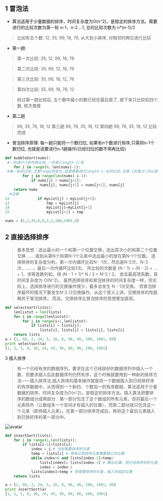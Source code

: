 ## 1 冒泡法
* 算法适用于少量数据的排序，时间复杂度为O(n^2)，是稳定的排序方法。需要进行的比较次数为第一轮 n-1，n-2....1, 总的比较次数为 n*(n-1)/2

> 比如有五个数: 12, 35, 99, 18, 76, 从大到小排序, 对相邻的两位进行比较

- 第一趟:

> 第一次比较: 35, 12, 99, 18, 76

> 第二次比较: 35, 99, 12, 18, 76

> 第三次比较: 35, 99, 18, 12, 76

> 第四次比较: 35, 99, 18, 76, 12

> 经过第一趟比较后, 五个数中最小的数已经在最后面了, 接下来只比较前四个数, 依次类推

- 第二趟
> 99, 35, 76, 18, 12
> 第三趟
> 99, 76, 35, 18, 12
> 第四趟
> 99, 76, 35, 18, 12
> 比较完成
* 冒泡排序原理: 每一趟只能将一个数归位, 如果有n个数进行排序,只需将n-1个数归位, 也就是说要进行n-1趟操作(已经归位的数不用再比较)

```python
def bubbleSort(nums):
 #一共进行几轮列表比较,一共是(length-1)轮
    for i in range(0，len(nums)-1):
 #每一轮的比较,注意range的变化,这里需要进行length-1-长的比较,注意-i的意义(可以减少比较已经排好序的元素)   
        for j in range(len(nums)-i-1):
            if nums[j] > nums[j+1]:
                nums[j], nums[j+1] = nums[j+1], nums[j]
    return nums
  #交换
12             if myList[j] > myList[j+1]:
13                 tmp = myList[j]
14                 myList[j]=myList[j+1]
15                 myList[j+1] = tmp

nums = [5,2,45,6,8,2,1,100,1901,9]
```

## 2 直接选择排序
> 基本思想：选出最小的一个和第一个位置交换，选出其次小的和第二个位置交换 ……
直到从第N个和第N-1个元素中选出最小的放在第N-1个位置。
选择排序的复杂度分析。第一次内循环比较N - 1次，然后是N-2次，N-3次，……，最后一次内循环比较1次。
共比较的次数是 (N - 1) + (N - 2) + ... + 1，求等差数列和，得 (N - 1 + 1)* N / 2 = N^2 / 2。
舍去最高项系数，其时间复杂度为 O(N^2)。
虽然选择排序和冒泡排序的时间复杂度一样，但实际上，选择排序进行的交换操作很少，最多会发生 N - 1次交换。
而冒泡排序最坏的情况下要发生N^2 /2交换操作。从这个意义上讲，交换排序的性能略优于冒泡排序。
而且，交换排序比冒泡排序的思想更加直观。

```python
def selectsort(lists):
    lenlistst = len(lists)
    for i in range(lenlistst):
        for j in range(i+1,lenlistst):
            if lists[i] > lists[j]:
                lists[i], lists[j] = lists[j], lists[i]
    return lists
a = [1, 56, 2, 24, 5, 16, 8, 96, 45, 100, 1901, 89]
print selectsort(a)
[1, 2, 5, 8, 16, 24, 45, 56, 89, 96, 100, 1901]

```
3 插入排序

> 有一个已经有序的数据序列，要求在这个已经排好的数据序列中插入一个数，但要求插入后此数据序列仍然有序，这个时候就要用到一种新的排序方法——插入排序法,插入排序的基本操作就是将一个数据插入到已经排好序的有序数据中，从而得到一个新的、个数加一的有序数据，算法适用于少量数据的排序，时间复杂度为O(n^2)。是稳定的排序方法。插入算法把要排序的数组分成两部分：第一部分包含了这个数组的所有元素，但将最后一个元素除外（让数组多一个空间才有插入的位置），而第二部分就只包含这一个元素（即待插入元素）。在第一部分排序完成后，再将这个最后元素插入到已排好序的第一部分中。



![avatar](https://gss1.bdstatic.com/9vo3dSag_xI4khGkpoWK1HF6hhy/baike/c0%3Dbaike72%2C5%2C5%2C72%2C24/sign=5e4a531a252dd42a4b0409f9625230d0/d0c8a786c9177f3eee69fa7e70cf3bc79f3d5667.jpg
)


```python
def insertSort(lists):
    for i in range(1,len(lists)):
        if lists[i-1]>lists[i]:
            index = i # 当前需要排序的元素
            temp = lists[i] # 用来记录排序元素需要插入的位置
            while index>0 and lists[index-1]>temp:
                lists[index]= lists[index-1] # 腾出位置，把已经排序好的元素后移一位，留下需要插入的位
                index = index-1
            lists[index]=temp # 把需要排序的元素，插入到指定位置
    return lists

a = [1, 56, 2, 24, 5, 16, 8, 96, 45, 100, 1901, 89]
print insertSort(a)
[1, 2, 5, 8, 16, 24, 45, 56, 89, 96, 100, 1901]

```
